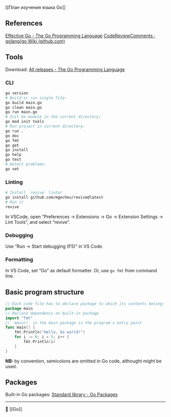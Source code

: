 [[План изучения языка Go]]

## References
[Effective Go - The Go Programming Language](https://go.dev/doc/effective_go)
[CodeReviewComments · golang/go Wiki (github.com)](https://github.com/golang/go/wiki/CodeReviewComments)
## Tools
Download: [All releases - The Go Programming Language](https://go.dev/dl/)
### CLI
```Bash
go version
# Build or run single file:
go build main.go
go clean main.go
go run main.go
# Init Go module in the current directory:
go mod init tools
# Run project in current directory:
go run .
go doc
go fmt
go get
go install
go help
go test
# Detect problems:
go vet
```
### Linting
```Bash
# Install `revive` linter
go install github.com/mgechev/revive@latest
# Run it
revive
```
In VSCode, open “Preferences → Extensions → Go → Extension Settings → Lint Tools”, and select “revive”.
### Debugging
Use “Run → Start debugging (F5)” in VS Code.
### Formatting
In VS Code, set “Go” as default formatter. Or, use `go fmt` from command line.
## Basic program structure
```Go
// Each code file has to declare package to which its contents belong:
package main
// Declare dependency on built-in package
import "fmt"
// `main()` in the main package is the program's entry point
func main() {
	fmt.Println("Hello, Go world!")
	for i := 0; i < 5; i++ {
		fmt.Println(i)
	}
}
```
**NB:** by convention, semicolons are omitted in Go code, althought might be used.
## Packages
Built-in Go packages: [Standard library - Go Packages](https://pkg.go.dev/std)

----
📂 [[Go]]